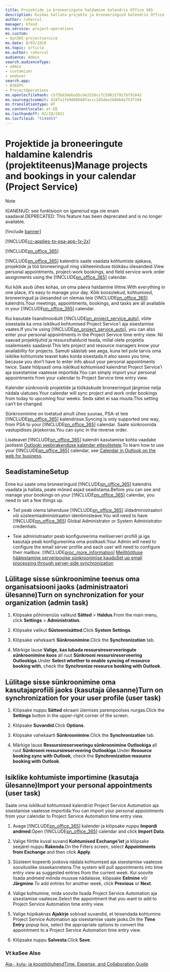 ```yaml
---
title: Projektide ja broneeringute haldamine kalendris Office 365
description: Kuidas hallata projekte ja broneeringuid kalendris Office 365?
author: ruhercul
manager: kfend
ms.service: project-operations
ms.custom:
- dyn365-projectservice
ms.date: 8/03/2018
ms.topic: article
ms.author: ruhercul
audience: Admin
search.audienceType:
- admin
- customizer
- enduser
search.app:
- D365PS
- ProjectOperations
ms.openlocfilehash: c575bd3deba5bcde2526ccfc598327917bf91642
ms.sourcegitcommit: 418fa1fe9d605b8faccc2d5dee1b04b4e753f194
ms.translationtype: HT
ms.contentlocale: et-EE
ms.lasthandoff: 02/10/2021
ms.locfileid: "5144453"
---
```

# <a name="manage-projects-and-bookings-in-your-calendar-project-service"></a><span data-ttu-id="13126-103">Projektide ja broneeringute haldamine kalendris (projektiteenus)</span><span class="sxs-lookup"><span data-stu-id="13126-103">Manage projects and bookings in your calendar (Project Service)</span></span>

> [!Note]
> <span data-ttu-id="13126-104">IGANENUD: see funktsioon on iganenud ega ole enam saadaval.</span><span class="sxs-lookup"><span data-stu-id="13126-104">DEPRECATED: This feature has been deprecated and is no longer available.</span></span>

[!include [banner](../includes/psa-now-project-operations.md)]

[!INCLUDE[cc-applies-to-psa-app-1x-2x](../includes/cc-applies-to-psa-app-1x-2x.md)]

[!INCLUDE[pn_office_365](../includes/pn-office-365.md)] 

<span data-ttu-id="13126-105">[!INCLUDE[pn_office_365](../includes/pn-office-365.md)] kalendris saate vaadata kohtumiste ajakava, projektide ja töö broneeringud ning väliteeninduse töökäsu ülesandeid.</span><span class="sxs-lookup"><span data-stu-id="13126-105">View personal appointments, project-work bookings, and field service work order assignments using the [!INCLUDE[pn_office_365](../includes/pn-office-365.md)] calendar.</span></span>  
  
 <span data-ttu-id="13126-106">Kui kõik asub ühes kohas, on oma päeva haldamine lihtne.</span><span class="sxs-lookup"><span data-stu-id="13126-106">With everything in one place, it’s easy to manage your day.</span></span> <span data-ttu-id="13126-107">Kõik koosolekud, kohtumised, broneeringud ja ülesanded on olemas teie [!INCLUDE[pn_office_365](../includes/pn-office-365.md)] kalendris.</span><span class="sxs-lookup"><span data-stu-id="13126-107">Your meetings, appointments, bookings, and tasks are all available in your [!INCLUDE[pn_office_365](../includes/pn-office-365.md)] calendar.</span></span>  
  
 <span data-ttu-id="13126-108">Kui kasutate lisandmoodulit [!INCLUDE[pn_project_service_auto](../includes/pn-project-service-auto.md)], võite sisestada ka oma isiklikud kohtumised Project Service’i aja sisestamise vaates.</span><span class="sxs-lookup"><span data-stu-id="13126-108">If you’re using [!INCLUDE[pn_project_service_auto](../includes/pn-project-service-auto.md)], you can also enter your personal appointments in the Project Service time entry view.</span></span> <span data-ttu-id="13126-109">Nii saavad projektijuhid ja ressursihaldurid teada, millal olete projektis osalemiseks saadaval.</span><span class="sxs-lookup"><span data-stu-id="13126-109">This lets project and resource managers know your availability for projects.</span></span> <span data-ttu-id="13126-110">Samuti säästab see aega, kuna teil pole tarvis oma isiklike kohtumiste teavet kaks korda sisestada.</span><span class="sxs-lookup"><span data-stu-id="13126-110">It also saves you time, because you don’t have to enter info about your personal appointments twice.</span></span> <span data-ttu-id="13126-111">Saate hõlpsasti oma isiklikud kohtumised kalendrist Project Service’i aja sisestamise vaatesse importida.</span><span class="sxs-lookup"><span data-stu-id="13126-111">You can simply import your personal appointments from your calendar to Project Service time entry view.</span></span>  
  
 <span data-ttu-id="13126-112">Kalender sünkroonib projektide ja töökäskude broneeringud järgmise nelja nädala ulatuses.</span><span class="sxs-lookup"><span data-stu-id="13126-112">Your calendar will sync project and work order bookings from today to upcoming four weeks.</span></span> <span data-ttu-id="13126-113">Seda sätet ei saa muuta.</span><span class="sxs-lookup"><span data-stu-id="13126-113">This setting can’t be changed.</span></span>  
  
 <span data-ttu-id="13126-114">Sünkroonimine on toetatud ainult ühes suunas, PSA-st teie [!INCLUDE[pn_office_365](../includes/pn-office-365.md)] kalendrisse.</span><span class="sxs-lookup"><span data-stu-id="13126-114">Syncing is only supported one way, from PSA to your [!INCLUDE[pn_office_365](../includes/pn-office-365.md)] calendar.</span></span> <span data-ttu-id="13126-115">Saate sünkroonida vastupidises järjekorras.</span><span class="sxs-lookup"><span data-stu-id="13126-115">You can sync in the reverse order.</span></span> 
  
 <span data-ttu-id="13126-116">Lisateavet [!INCLUDE[pn_office_365](../includes/pn-office-365.md)] kalendri kasutamise kohta vaadake jaotisest [Outlooki veebirakenduse kalender ettevõtetele](https://support.office.com/article/Calendar-in-Outlook-on-the-web-for-business-5219c457-d1fe-4c2f-9032-1a816b88e936).</span><span class="sxs-lookup"><span data-stu-id="13126-116">To learn how to use your [!INCLUDE[pn_office_365](../includes/pn-office-365.md)] calendar, see [Calendar in Outlook on the web for business](https://support.office.com/article/Calendar-in-Outlook-on-the-web-for-business-5219c457-d1fe-4c2f-9032-1a816b88e936).</span></span>  
  
## <a name="setup"></a><span data-ttu-id="13126-117">Seadistamine</span><span class="sxs-lookup"><span data-stu-id="13126-117">Setup</span></span>  
 <span data-ttu-id="13126-118">Enne kui saate oma broneeringuid [!INCLUDE[pn_office_365](../includes/pn-office-365.md)] kalendris vaadata ja hallata, peate mõned asjad seadistama.</span><span class="sxs-lookup"><span data-stu-id="13126-118">Before you can see and manage your bookings on your [!INCLUDE[pn_office_365](../includes/pn-office-365.md)] calendar, you need to set a few things up.</span></span>  
  
- <span data-ttu-id="13126-119">Teil peab olema lahenduse [!INCLUDE[pn_office_365](../includes/pn-office-365.md)] üldadministraatori või süsteemiadministraatori identimisteave.</span><span class="sxs-lookup"><span data-stu-id="13126-119">You will need to have [!INCLUDE[pn_office_365](../includes/pn-office-365.md)] Global Administrator or System Administrator credentials.</span></span>  
  
- <span data-ttu-id="13126-120">Teie administraator peab konfigureerima meiliserveri profiili ja iga kasutaja peab konfigureerima oma postkasti.</span><span class="sxs-lookup"><span data-stu-id="13126-120">Your Admin will need to configure the email server profile and each user will need to configure their mailbox.</span></span> [!INCLUDE[proc_more_information](../includes/proc-more-information.md)] <span data-ttu-id="13126-121">[Meilitöötluse häälestamine serveripoolse sünkroonimise kaudu](https://docs.microsoft.com/dynamics365/customerengagement/on-premises/admin/set-up-server-side-synchronization-of-email-appointments-contacts-and-tasks)</span><span class="sxs-lookup"><span data-stu-id="13126-121">[Set up email processing through server-side synchronization](https://docs.microsoft.com/dynamics365/customerengagement/on-premises/admin/set-up-server-side-synchronization-of-email-appointments-contacts-and-tasks)</span></span>  
  
## <a name="turn-on-synchronization-for-your-organization-admin-task"></a><span data-ttu-id="13126-122">Lülitage sisse sünkroonimine teenus oma organisatsiooni jaoks (administraatori ülesanne)</span><span class="sxs-lookup"><span data-stu-id="13126-122">Turn on synchronization for your organization (admin task)</span></span>  
  
1.  <span data-ttu-id="13126-123">Klõpsake põhimenüüs valikuid **Sätted** > **Haldus**.</span><span class="sxs-lookup"><span data-stu-id="13126-123">From the main menu, click **Settings** > **Administration**.</span></span>  
  
2.  <span data-ttu-id="13126-124">Klõpsake valikut **Süsteemisätted**.</span><span class="sxs-lookup"><span data-stu-id="13126-124">Click **System Settings**.</span></span>  
  
3.  <span data-ttu-id="13126-125">Klõpsake vahekaarti **Sünkroonimine**.</span><span class="sxs-lookup"><span data-stu-id="13126-125">Click the **Synchronization** tab.</span></span>  
  
4.  <span data-ttu-id="13126-126">Märkige lause **Valige, kas lubada ressursireserveeringute sünkroonimine koos** all ruut **Sünkrooni ressursireserveering Outlookiga**.</span><span class="sxs-lookup"><span data-stu-id="13126-126">Under **Select whether to enable syncing of resource booking with**, check the **Synchronize resource booking with Outlook**.</span></span>  
  
## <a name="turn-on-synchronization-for-your-user-profile-user-task"></a><span data-ttu-id="13126-127">Lülitage sisse sünkroonimine oma kasutajaprofiili jaoks (kasutaja ülesanne)</span><span class="sxs-lookup"><span data-stu-id="13126-127">Turn on synchronization for your user profile (user task)</span></span>  
  
1.  <span data-ttu-id="13126-128">Klõpsake nuppu **Sätted** ekraani ülemises parempoolses nurgas.</span><span class="sxs-lookup"><span data-stu-id="13126-128">Click the **Settings** button in the upper-right corner of the screen.</span></span>  
  
2.  <span data-ttu-id="13126-129">Klõpsake **Suvandid**.</span><span class="sxs-lookup"><span data-stu-id="13126-129">Click **Options**.</span></span>  
  
3.  <span data-ttu-id="13126-130">Klõpsake vahekaarti **Sünkroonimine**.</span><span class="sxs-lookup"><span data-stu-id="13126-130">Click the **Synchronization** tab.</span></span>  
  
4.  <span data-ttu-id="13126-131">Märkige lause **Ressursireserveeringu sünkroonimine Outlookiga** all ruut **Sünkrooni ressursireserveering Outlookiga**.</span><span class="sxs-lookup"><span data-stu-id="13126-131">Under **Resource booking sync with Outlook**, check the **Synchronization resource booking with Outlook**.</span></span>  
  
## <a name="import-your-personal-appointments-user-task"></a><span data-ttu-id="13126-132">Isiklike kohtumiste importimine (kasutaja ülesanne)</span><span class="sxs-lookup"><span data-stu-id="13126-132">Import your personal appointments (user task)</span></span>  
 <span data-ttu-id="13126-133">Saate oma isiklikud kohtumised kalendrist Project Service Automation aja sisestamise vaatesse importida.</span><span class="sxs-lookup"><span data-stu-id="13126-133">You can import your personal appointments from your calendar to Project Service Automation time entry view.</span></span>  
  
1. <span data-ttu-id="13126-134">Avage [!INCLUDE[pn_office_365](../includes/pn-office-365.md)] kalender ja klõpsake nuppu **Impordi andmed**.</span><span class="sxs-lookup"><span data-stu-id="13126-134">Open [!INCLUDE[pn_office_365](../includes/pn-office-365.md)] calendar and click **Import Data**.</span></span>  
  
2. <span data-ttu-id="13126-135">Valige filrtite kuval suvand **Kohtumised Exchange’ist** ja klõpsake seejärel nuppu **Rakenda**.</span><span class="sxs-lookup"><span data-stu-id="13126-135">On the Filters screen, select **Appointments from Exchange** and then click **Apply**.</span></span>  
  
3. <span data-ttu-id="13126-136">Süsteem kopeerib jooksva nädala kohtumised aja sisestamise vaatesse soovituslike sissekannetena.</span><span class="sxs-lookup"><span data-stu-id="13126-136">The system will pull appointments into time entry view as suggested entries from the current week.</span></span> <span data-ttu-id="13126-137">Kui soovite lisada andmeid mõnda muusse nädalasse, klõpsake **Eelmine** või **Järgmine**.</span><span class="sxs-lookup"><span data-stu-id="13126-137">To add entries for another week, click **Previous** or **Next**.</span></span>  
  
4. <span data-ttu-id="13126-138">Valige kohtumine, mida soovite lisada Project Service Automation aja sisestamise vaatesse.</span><span class="sxs-lookup"><span data-stu-id="13126-138">Select the appointment that you want to add to Project Service Automation time entry view.</span></span>  
  
5. <span data-ttu-id="13126-139">Valige hüpikaknas **Ajakirje** sobivad suvandid, et teisendada kohtumine Project Service Automation aja sisestamise vaate jaoks.</span><span class="sxs-lookup"><span data-stu-id="13126-139">On the **Time Entry** popup box, select the appropriate options to convert the appointment to a Project Service Automation time entry view.</span></span>  
  
6. <span data-ttu-id="13126-140">Klõpsake nuppu **Salvesta**.</span><span class="sxs-lookup"><span data-stu-id="13126-140">Click **Save**.</span></span>  
  
### <a name="see-also"></a><span data-ttu-id="13126-141">Vt ka</span><span class="sxs-lookup"><span data-stu-id="13126-141">See Also</span></span>  
 [<span data-ttu-id="13126-142">Aja-, kulu- ja koostööjuhend</span><span class="sxs-lookup"><span data-stu-id="13126-142">Time, Expense, and Collaboration Guide</span></span>](../psa/time-expense-collaboration-guide.md)
